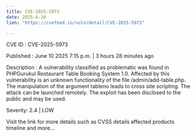 ```yaml
---
title: CVE-2025-5973
date: 2025-6-10
lien: "https://cvefeed.io/vuln/detail/CVE-2025-5973"

---
```


CVE ID : CVE-2025-5973

Published :  June 10
2025
7:15 p.m. | 3 hours
28 minutes ago

Description : A vulnerability classified as problematic was found in PHPGurukul Restaurant Table Booking System 1.0. Affected by this vulnerability is an unknown functionality of the file /admin/add-table.php. The manipulation of the argument tableno leads to cross site scripting. The attack can be launched remotely. The exploit has been disclosed to the public and may be used.

Severity: 2.4 | LOW

Visit the link for more details
such as CVSS details
affected products
timeline
and more...
